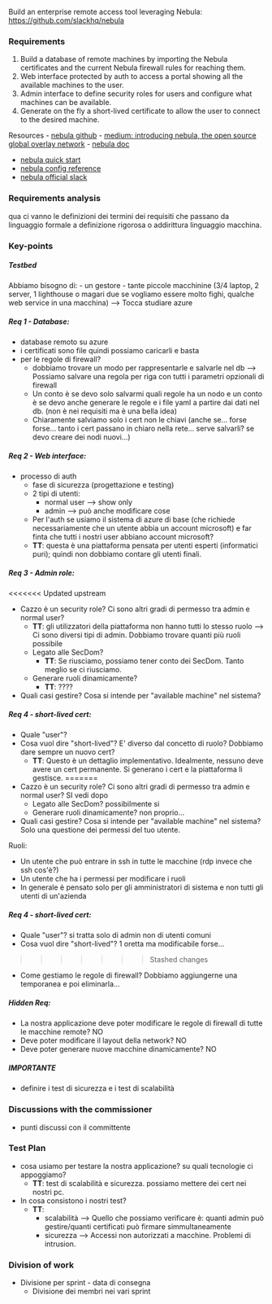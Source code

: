 Build an enterprise remote access tool leveraging Nebula: https://github.com/slackhq/nebula
### Requirements
1) Build a database of remote machines by importing the Nebula certificates and the current Nebula firewall rules for reaching them.
2) Web interface protected by auth to access a portal showing all the available machines to the user.
3) Admin interface to define security roles for users and configure what machines can be available.
4) Generate on the fly a short-lived certificate to allow the user to connect to the desired machine.

Resources
- [nebula github](https://github.com/slackhq/nebula)
- [medium: introducing nebula, the open source global overlay network](https://medium.com/several-people-are-coding/introducing-nebula-the-open-source-global-overlay-network-from-slack-884110a5579)
- [nebula doc](https://nebula.defined.net/docs/)
- [nebula quick start](https://nebula.defined.net/docs/guides/quick-start/)
- [nebula config reference](https://nebula.defined.net/docs/config/)
- [nebula official slack](https://join.slack.com/t/nebulaoss/shared_invite/enQtOTA5MDI4NDg3MTg4LTkwY2EwNTI4NzQyMzc0M2ZlODBjNWI3NTY1MzhiOThiMmZlZjVkMTI0NGY4YTMyNjUwMWEyNzNkZTJmYzQxOGU) 

### Requirements analysis
qua ci vanno le definizioni dei termini dei requisiti che passano da linguaggio formale a definizione rigorosa o addirittura linguaggio macchina.

### Key-points
##### Testbed
Abbiamo bisogno di:
	- un gestore
	- tante piccole macchinine (3/4 laptop, 2 server, 1 lighthouse o magari due se vogliamo essere molto fighi, qualche web service in una macchina)
		--> Tocca studiare azure

##### Req 1 - Database: 
- database remoto su azure
- i certificati sono file quindi possiamo caricarli e basta
- per le regole di firewall?
	- dobbiamo trovare un modo per rappresentarle e salvarle nel db
	--> Possiamo salvare una regola per riga con tutti i parametri opzionali di firewall
	- Un conto è se devo solo salvarmi quali regole ha un nodo e un conto è se devo anche generare le regole e i file yaml a partire dai dati nel db. (non è nei requisiti ma è una bella idea)
	- Chiaramente salviamo solo i cert non le chiavi (anche se... forse forse... tanto i cert passano in chiaro nella rete... serve salvarli? se devo creare dei nodi nuovi...)

##### Req 2 - Web interface:
- processo di auth
	- fase di sicurezza (progettazione e testing)
	- 2 tipi di utenti:
		- normal user --> show only
		- admin --> può anche modificare cose
	- Per l'auth se usiamo il sistema di azure di base (che richiede necessariamente che un utente abbia un account microsoft) e far finta che tutti i nostri user abbiano account microsoft?
	- **TT**: questa è una piattaforma pensata per utenti esperti (informatici puri); quindi non dobbiamo contare gli utenti finali. 

##### Req 3 - Admin role:
<<<<<<< Updated upstream
- Cazzo è un security role? Ci sono altri gradi di permesso tra admin e normal user?
	- **TT**: gli utilizzatori della piattaforma non hanno tutti lo stesso ruolo --> Ci sono diversi tipi di admin. Dobbiamo trovare quanti più ruoli possibile
	- Legato alle SecDom? 
		- **TT**: Se riusciamo, possiamo tener conto dei SecDom. Tanto meglio se ci riusciamo.
	- Generare ruoli dinamicamente? 
		- **TT**:  ????
- Quali casi gestire? Cosa si intende per "available machine" nel sistema?

##### Req 4 - short-lived cert: 
- Quale "user"?
- Cosa vuol dire "short-lived"? E' diverso dal concetto di ruolo? Dobbiamo dare sempre un nuovo cert?
	- **TT**: Questo è un dettaglio implementativo. Idealmente, nessuno deve avere un cert permanente. Si generano i cert e la piattaforma li gestisce.
=======
- Cazzo è un security role? Ci sono altri gradi di permesso tra admin e normal user? SI vedi dopo
	- Legato alle SecDom? possibilmente si
	- Generare ruoli dinamicamente? non proprio...
- Quali casi gestire? Cosa si intende per "available machine" nel sistema? Solo una questione dei permessi del tuo utente.

Ruoli:
- Un utente che può entrare in ssh in tutte le macchine (rdp invece che ssh cos'è?)
- Un utente che ha i permessi per modificare i ruoli
- In generale è pensato solo per gli amministratori di sistema e non tutti gli utenti di un'azienda

##### Req 4 - short-lived cert: 
- Quale "user"? si tratta solo di admin non di utenti comuni
- Cosa vuol dire "short-lived"? 1 oretta ma modificabile forse...
>>>>>>> Stashed changes
- Come gestiamo le regole di firewall? Dobbiamo aggiungerne una temporanea e poi eliminarla...

##### Hidden Req:
- La nostra applicazione deve poter modificare le regole di firewall di tutte le macchine remote? NO
- Deve poter modificare il layout della network? NO
- Deve poter generare nuove macchine dinamicamente? NO

##### IMPORTANTE
- definire i test di sicurezza e i test di scalabilità

### Discussions with the commissioner
- punti discussi con il committente

### Test Plan
- cosa usiamo per testare la nostra applicazione? su quali tecnologie ci appoggiamo?
	- **TT**: test di scalabilità e sicurezza. possiamo mettere dei cert nei nostri pc.
- In cosa consistono i nostri test?
	- **TT**: 
		- scalabilità --> Quello che possiamo verificare è: quanti admin può gestire/quanti certificati può firmare simmultaneamente
		- sicurezza --> Accessi non autorizzati a macchine. Problemi di intrusion.

### Division of work
- Divisione per sprint - data di consegna
	- Divisione dei membri nei vari sprint
